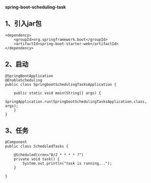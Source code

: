 **spring-boot-scheduling-task**

1、引入jar包
-   
    <dependency>
        <groupId>org.springframework.boot</groupId>
        <artifactId>spring-boot-starter-web</artifactId>
    </dependency>
    
2、启动
- 
    
    @SpringBootApplication
    @EnableScheduling
    public class SpringbootSchedulingTasksApplication {
    
        public static void main(String[] args) {
            SpringApplication.run(SpringbootSchedulingTasksApplication.class, args);
        }
    }
    
3、任务
- 
    @Component
    public class ScheduledTasks {
    
        @Scheduled(cron="0/2 * * * * ?")
        private void task() {
            System.out.println("task is running...");
        }
    
    }
 
  

      